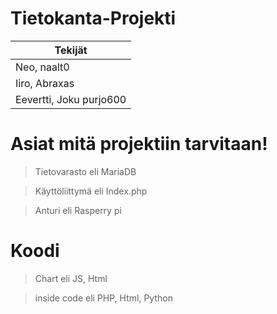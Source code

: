 # Tietokanta-Projekti
 
 | Tekijät |
 | --------- |
 | Neo, naalt0|
 | Iiro, Abraxas|
 | Eevertti, Joku purjo600 |
# Asiat mitä projektiin tarvitaan!

> Tietovarasto eli MariaDB

> Käyttöliittymä eli Index.php

> Anturi eli Rasperry pi

# Koodi

> Chart eli JS, Html

> inside code eli PHP, Html, Python 
